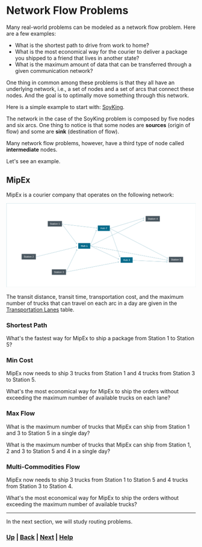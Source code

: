 # Network Flow Problems
Many real-world problems can be modeled as a network flow problem. Here are 
a few examples:
- What is the shortest path to drive from work to home?
- What is the most economical way for the courier to deliver a package you 
  shipped to a friend that lives in another state?
- What is the maximum amount of data that can be transferred through a given 
  communication network?

One thing in common among these problems is that they all have an 
underlying network, i.e., a set of nodes and a set of arcs that connect 
these nodes. And the goal is to optimally move something through this network.

Here is a simple example to start with:
[SoyKing](https://www.mipwise.com/use-cases/soyking).

The network in the case of the SoyKing problem is composed by five nodes and 
six arcs. One thing to notice is that some nodes are **sources** (origin of flow)
and some are **sink** (destination of flow).

Many network flow problems, however, have a third type of node called 
**intermediate** nodes.

Let's see an example.

## MipEx
MipEx is a courier company that operates on the following network:

![MipEx](docs/MipEx.png)

The transit distance, transit time, transportation cost, and the maximum 
number of trucks that can travel on each arc in a day are given in the 
[Transportation Lanes](data/transportation_lanes.csv) table.

### Shortest Path
What's the fastest way for MipEx to ship a package from Station 1 to Station 5?

### Min Cost
MipEx now needs to ship 3 trucks from Station 1 and 4 trucks 
from Station 3 to Station 5.

What's the most economical way for MipEx to ship the orders without exceeding 
the maximum number of available trucks on each lane?

### Max Flow
What is the maximum number of trucks that MipEx can ship from Station 1 and 
3 to Station 5 in a single day?

What is the maximum number of trucks that MipEx can ship from Station 1, 2 
and 3 to Station 5 and 4 in a single day?

### Multi-Commodities Flow
MipEx now needs to ship 3 trucks from Station 1 to Station 5 and 4 trucks 
from Station 3 to Station 4.

What's the most economical way for MipEx to ship the orders without exceeding 
the maximum number of available trucks?


------------------------------------------------------------------------------

In the next section, we will study routing problems.

### [Up][up] | [Back][back] | [Next][next] | [Help][help]

[up]: ../README.md
[back]: ../0_formulation_template/README.md
[next]: ../2_routing_problems/README.md
[help]: ../../0_help/README.md